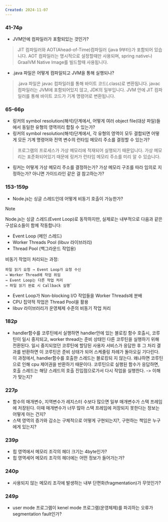 ```yaml
---
Created: 2024-11-07
---
```

### 41-74p
- JVM안에 컴파일러가 포함되있는 것인가?
> JIT 컴파일러와 AOT(Ahead-of-Time)컴파일러 (java 9부터)가 포함되어 있습니다.
> AOT 컴파일러는 명시적으로 설정할때만 사용되며, spring native나 GraalVM Native Image를 빌드할때 사용됩니다.
- .java 파일은 어떻게 컴파일되고 JVM을 통해 실행되나?
> .java 파일은 javac 컴파일러를 통해 바이트 코드(.class)로 변환됩니다. javac 컴파일러는 JVM에 포함되어있지 않고, JDK의 일부입니다. JVM 안에 JIT 컴파일러를 통해 바이트 코드가 기계 명령어로 변환됩니다.
### 65-66p
- 링커의 symbol resolution(해석)단계에서, 어떻게 여러 object file(대상 파일)들에서 동일한 유형의 영역끼리 합칠 수 있는가?
- 링커의 symbol resolution(해석)단계에서, 각 유형의 영역이 모두 결합되면 어떻게 모든 기계 명령어와 전역 변수의 런타임 메모리 주소를 결정할 수 있는가?
> 프로그램의 프로세스가 가상 메모리에 적재되어 실행되기 때문입니다. 가상 메모리는 표준화되어있기 때문에 링커가 런타임 메모리 주소를 미리 알 수 있습니다.
- 링커는 어떻게 가상 메모리 주소를 결정하는가? 가상 메모리 구조를 따라 임의로 지정하는가? 아니면 가이드라인 같은 걸 참고하는가?
### 153-159p
- Node.js는 싱글 스레드인데 어떻게 비동기 호출이 가능한가?
> [!NOTE]
> Node.js는 싱글 스레드(Event Loop)로 동작하지만, 실제로는 내부적으로 다음과 같은 구성요소들이 함께 작동합니다:
> - Event Loop (메인 스레드)
> - Worker Threads Pool (libuv 라이브러리)
> - Thread Pool (백그라운드 작업용)
>
 >비동기 작업이 처리되는 과정:
> ```
 >파일 읽기 요청 → Event Loop가 요청 수신 
>→ Worker Thread에 작업 위임 
>→ Event Loop는 다른 작업 처리 
>→ 파일 읽기 완료 시 Callback 실행`
>```
 >- Event Loop가 Non-blocking I/O 작업들을 Worker Threads에 분배
 >- CPU 집약적 작업은 Thread Pool을 활용
 >- libuv 라이브러리가 운영체제 수준의 비동기 작업 처리 
### 182p
- handler함수를 코루틴에서 실행하면 handler안에 있는 블로킹 함수 호출시, 코루틴이 일시 중지되고, worker thread는 준비 상태인 다른 코루틴을 실행하기 위해 전환된다. 일시 중지되었던 코루틴에 할당된 사용자 서비스가 응답한 후 그 처리 결과를 반환하면 이 코루틴은 준비 상태가 되어 스케줄링 차례가 돌아오길 기다린다. 이 과정에서, handler함수를 호출한 스레드는 블로킹되 지 않는다. 왜냐하면 코루틴으로 인해 cpu 제어권을 반환하기 때문이다. 코루틴으로 실행된 함수가 응답하면, 호출 스레드는 해당 스레드의 호출 진입점으로가서 다시 작업을 실행한다. -> 이해가 맞는지? 

### 227p
- 함수의 매개변수, 지역변수가 레지스터 수보다 많으면 일부 매개변수가 스택 프레임에 저장된다. 이때 매개변수가 너무 많아 스택 프레임에 저장되지 못한다는 정보는 어떻게 아는 건지?
- 스택 영역의 증가와 감소는 구체적으로 어떻게 구현되는지?, 구현하는 책임은 누구에게 있는지?

### 239p
- 힙 영역에서 메모리 조각의 헤더 크기는 4byte인가?
- 힙 영역세어 메모리 조각의 헤더에는 어떤 정보가 들어가는가?

### 240p
- 사용되지 않는 메모리 조각에 발생하는 내부 단편화(fragmentation)가 무엇인가?
### 249p
- user mode 프로그램이 kenel mode 프로그램(운영체제)를 파괴하는 오류가 segmentation fault인가?